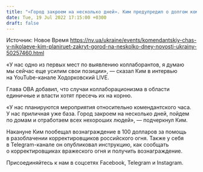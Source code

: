 ```yaml
---
title: "«Город закроем на несколько дней». Ким предупредил о долгом комендантском часе в Николаеве для борьбы с диверсантами"
date: Tue, 19 Jul 2022 17:15:00 +0300
draft: false
---
```

Источник: Новое Время https://nv.ua/ukraine/events/komendantskiy-chas-v-nikolaeve-kim-planiruet-zakryt-gorod-na-neskolko-dney-novosti-ukrainy-50257460.html


«У нас одно из первых мест по выявлению коллаборантов, я думаю мы сейчас еще усилим свои позиции», — сказал Ким в интервью на YouTube-канале Ходорковский LIVE.

Глава ОВА добавил, что случаи коллаборационизма в области единичные и власти хотят пресечь их на корню. 

«У нас планируются мероприятия относительно комендантского часа. У нас приличная уже база. Город закроем на несколько дней, пойдем по домам и отработаем всех нехороших людей», — подчеркнул Ким.

Накануне Ким пообещал вознаграждение в 100 долларов за помощь в разоблачении корректировщиков российского огня. Также у себя в Telegram-канале он опубликовал инструкцию, как сообщать о корректировщиках вражеского огня и получить вознаграждение.

Присоединяйтесь к нам в соцсетях Facebook, Telegram и Instagram.
